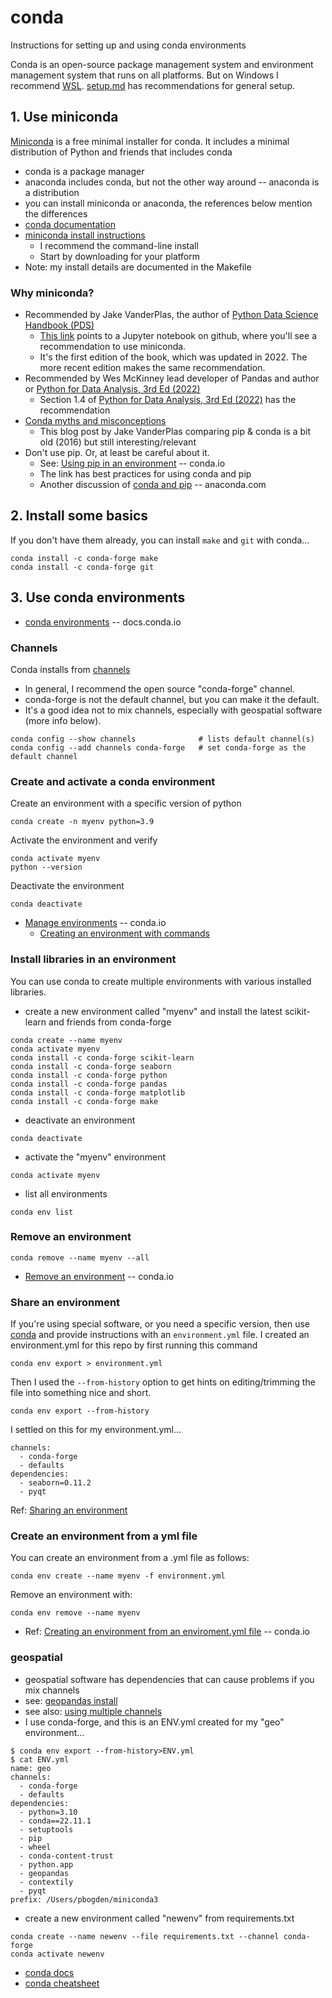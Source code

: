 # conda

Instructions for setting up and using conda environments

Conda is an open-source package management system and environment management system 
that runs on all platforms. But on Windows I recommend [WSL](https://learn.microsoft.com/en-us/windows/wsl/about).
[setup.md](setup.md) has recommendations for general setup.

## 1. Use miniconda

[Miniconda](https://docs.conda.io/projects/conda/en/stable/glossary.html#miniconda) is a free minimal 
installer for conda.
It includes a minimal distribution of Python and friends that includes conda

* conda is a package manager
* anaconda includes conda, but not the other way around -- anaconda is a distribution
* you can install miniconda or anaconda, the references below mention the differences
* [conda documentation](https://docs.conda.io/projects/conda/en/stable/)
* [miniconda install instructions](https://docs.conda.io/projects/conda/en/stable/user-guide/install/index.html)
  * I recommend the command-line install
  * Start by downloading for your platform
* Note: my install details are documented in the Makefile

### Why miniconda?

* Recommended by Jake VanderPlas, the author of [Python Data Science Handbook (PDS)](https://github.com/jakevdp/PythonDataScienceHandbook/blob/master/notebooks/00.00-Preface.ipynb)
  * [This link](https://jakevdp.github.io/PythonDataScienceHandbook/00.00-preface.html#Installation-Considerations) points to a Jupyter notebook on github, where you'll see a recommendation to use miniconda.
  * It's the first edition of the book, which was updated in 2022.  The more recent edition makes the same recommendation.
* Recommended by Wes McKinney lead developer of Pandas and author or [Python for Data Analysis, 3rd Ed (2022)](https://wesmckinney.com)
  * Section 1.4 of [Python for Data Analysis, 3rd Ed (2022)](https://wesmckinney.com/book/preliminaries.html#installation_and_setup) has the recommendation
* [Conda myths and misconceptions](https://jakevdp.github.io/blog/2016/08/25/conda-myths-and-misconceptions/)
  * This blog post by Jake VanderPlas comparing pip & conda is a bit old (2016) but still interesting/relevant
* Don't use pip. Or, at least be careful about it.
  * See: [Using pip in an environment](https://docs.conda.io/projects/conda/en/latest/user-guide/tasks/manage-environments.html#using-pip-in-an-environment) -- conda.io
  * The link has best practices for using conda and pip
  * Another discussion of [conda and pip](https://www.anaconda.com/blog/understanding-conda-and-pip) -- anaconda.com

## 2. Install some basics

If you don't have them already, you can install `make` and `git` with conda...
```
conda install -c conda-forge make
conda install -c conda-forge git
```

## 3. Use conda environments

* [conda environments](https://docs.conda.io/projects/conda/en/stable/glossary.html#conda-environment) -- docs.conda.io

### Channels

Conda installs from [channels](https://docs.conda.io/projects/conda/en/stable/user-guide/concepts/channels.html)

* In general, I recommend the open source "conda-forge" channel.
* conda-forge is not the default channel, but you can make it the default. 
* It's a good idea not to mix channels, especially with geospatial software (more info below).
```
conda config --show channels              # lists default channel(s)
conda config --add channels conda-forge   # set conda-forge as the default channel
```

### Create and activate a conda environment

Create an environment with a specific version of python
```
conda create -n myenv python=3.9
```
Activate the environment and verify
```
conda activate myenv
python --version
```
Deactivate the environment
```
conda deactivate
```

* [Manage environments](https://conda.io/projects/conda/en/latest/user-guide/tasks/manage-environments.html) -- conda.io
  * [Creating an environment with commands](https://conda.io/projects/conda/en/latest/user-guide/tasks/manage-environments.html#creating-an-environment-with-commands)

### Install libraries in an environment

You can use conda to create multiple environments with various installed libraries.

* create a new environment called "myenv" and install the latest scikit-learn and friends from conda-forge
```
conda create --name myenv
conda activate myenv
conda install -c conda-forge scikit-learn
conda install -c conda-forge seaborn
conda install -c conda-forge python
conda install -c conda-forge pandas
conda install -c conda-forge matplotlib
conda install -c conda-forge make
```

* deactivate an environment
```
conda deactivate
```

* activate the "myenv" environment
```
conda activate myenv
```

* list all environments
```
conda env list
```

### Remove an environment

```
conda remove --name myenv --all
```

* [Remove an environment](https://conda.io/projects/conda/en/latest/user-guide/tasks/manage-environments.html#removing-an-environment) -- conda.io

### Share an environment

If you're using special software, or you need a specific version, then use 
[conda](https://conda.io/projects/conda/en/latest/user-guide/tasks/manage-environments.html) 
and provide instructions with an `environment.yml` file.
I created an environment.yml for this repo by first running this command
```
conda env export > environment.yml
```
Then I used the `--from-history` option to get hints on editing/trimming the file into something nice and short.
```
conda env export --from-history
```
I settled on this for my environment.yml...
```
channels:
  - conda-forge
  - defaults
dependencies:
  - seaborn=0.11.2
  - pyqt
```
Ref: [Sharing an environment](https://conda.io/projects/conda/en/latest/user-guide/tasks/manage-environments.html#sharing-an-environment)

### Create an environment from a yml file

You can create an environment from a .yml file as follows:
```
conda env create --name myenv -f environment.yml
```
Remove an environment with:
```
conda env remove --name myenv
```
* Ref: [Creating an environment from an enviroment.yml file](https://conda.io/projects/conda/en/latest/user-guide/tasks/manage-environments.html#creating-an-environment-from-an-environment-yml-file) -- conda.io

### geospatial

* geospatial software has dependencies that can cause problems if you mix channels
* see: [geopandas install](https://geopandas.org/en/stable/getting_started/install.html)
* see also: [using multiple channels](https://conda-forge.org/docs/user/tipsandtricks.html#using-multiple-channels)
* I use conda-forge, and this is an ENV.yml created for my "geo" environment...
```
$ conda env export --from-history>ENV.yml
$ cat ENV.yml
name: geo
channels:
  - conda-forge
  - defaults
dependencies:
  - python=3.10
  - conda==22.11.1
  - setuptools
  - pip
  - wheel
  - conda-content-trust
  - python.app
  - geopandas
  - contextily
  - pyqt
prefix: /Users/pbogden/miniconda3
```

* create a new environment called "newenv" from requirements.txt
```
conda create --name newenv --file requirements.txt --channel conda-forge
conda activate newenv
```

* [conda docs](https://docs.conda.io/projects/conda/en/latest/user-guide/tasks/manage-environments.html)
* [conda cheatsheet](https://docs.conda.io/projects/conda/en/latest/_downloads/843d9e0198f2a193a3484886fa28163c/conda-cheatsheet.pdf)
